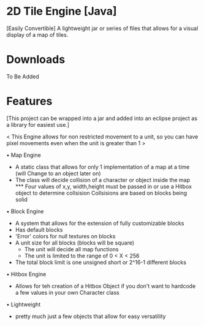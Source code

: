 # 2D Tile Engine [Java]
[Easily Convertible]
A lightweight jar or series of files that allows for a visual display of a map of tiles.

# Downloads
To Be Added

# Features
[This project can be wrapped into a jar and added into an eclipse project as a library for easiest use.]

< This Engine allows for non restricted movement to a unit, so you can have pixel movements even when the unit is greater than 1 >



• Map Engine
  - A static class that allows for only 1 implementation of a map at a time (will Change to an object later on)
  - The class will decide collision of a character or object inside the map
    *** Four values of x,y, width,height must be passed in or use a Hitbox object to determine collsision
    Collsisions are based on blocks being solid

• Block Engine
  - A system that allows for the extension of fully customizable blocks
  - Has default blocks
  - 'Error' colors for null textures on blocks
  - A unit size for all blocks (blocks will be square)
    - The unit will decide all map functions
    - The unit is limited to the range of 0 < X < 256
  - The total block limit is one unsigned short or 2^16-1 different blocks
  
• Hitbox Engine
  - Allows for teh creation of a Hitbox Object if you don't want to hardcode a few values in your own Character class
  
• Lightweight
  - pretty much just a few objects that allow for easy versatility
